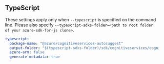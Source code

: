 ## TypeScript

These settings apply only when `--typescript` is specified on the command line.
Please also specify `--typescript-sdks-folder=<path to root folder of your azure-sdk-for-js clone>`.

``` yaml $(typescript)
typescript:
  package-name: "@azure/cognitiveservices-autosuggest"
  output-folder: "$(typescript-sdks-folder)/sdk/cognitiveservices/cognitiveservices-autosuggest"
  azure-arm: false
  generate-metadata: true
```
